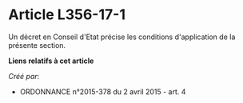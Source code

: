 # Article L356-17-1

Un décret en Conseil d'Etat précise les conditions d'application de la présente section.

**Liens relatifs à cet article**

_Créé par_:

  - ORDONNANCE n°2015-378 du 2 avril 2015 - art. 4
